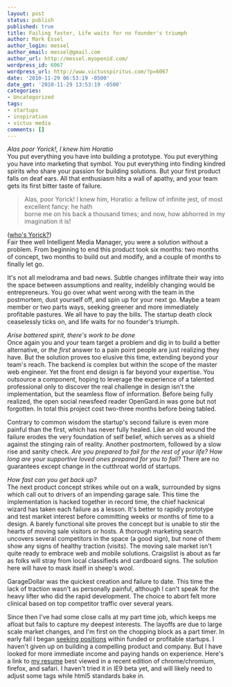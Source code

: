 ```yaml
---
layout: post
status: publish
published: true
title: Failing faster, Life waits for no founder's triumph
author: Mark Essel
author_login: messel
author_email: messel@gmail.com
author_url: http://messel.myopenid.com/
wordpress_id: 6067
wordpress_url: http://www.victusspiritus.com/?p=6067
date: '2010-11-29 06:53:19 -0500'
date_gmt: '2010-11-29 13:53:19 -0500'
categories:
- Uncategorized
tags:
- startups
- inspiration
- victus media
comments: []
---
```

<p><I>Alas poor Yorick!, I knew him Horatio</i><br />
You put everything you have into building a prototype. You put everything you have into marketing that symbol. You put everything into finding kindred spirits who share your passion for building solutions. But your first product falls on deaf ears. All that enthusiasm hits a wall of apathy, and your team gets its first bitter taste of failure. </p>
<blockquote><p>
Alas, poor Yorick! I knew him, Horatio: a fellow of infinite jest, of most excellent fancy: he hath<br />
borne me on his back a thousand times; and now, how abhorred in my imagination it is!
</p></blockquote>
<p> (<a href="http://en.m.wikipedia.org/wiki/Yorick?wasRedirected=true">who's Yorick?</a>)<br />
Fair thee well Intelligent Media Manager, you were a solution without a problem. From beginning to end this product took six months: two months of concept, two months to build out and modify, and a couple of months to finally let go. </p>
<p>It's not all melodrama and bad news. Subtle changes infiltrate their way into the space between assumptions and reality, indelibly changing would be entrepreneurs. You go over what went wrong with the team in the postmortem, dust yourself off, and spin up for your next go. Maybe a team member or two parts ways, seeking greener and more immediately profitable pastures. We all have to pay the bills. The startup death clock ceaselessly ticks on, and life waits for no founder's triumph.</p>
<p><I>Arise battered spirit, there's work to be done</I><br />
Once again you and your team target a problem and dig in to build a better alternative, or <I>the first</I> answer to a pain point people are just realizing they have. But the solution proves too elusive this time, extending beyond your team's reach. The backend is complex but within the scope of the master web engineer. Yet the front end design is far beyond your expertise. You outsource a component, hoping to leverage the experience of a talented professional only to discover the real challenge in design isn't the implementation, but the seamless flow of information. Before being fully realized, the open social newsfeed reader OpenGard.in was gone but not forgotten. In total this project cost two-three months before being tabled.</p>
<p>Contrary to common wisdom the startup's second failure is even more painful than the first, which has never fully healed. Like an old wound the failure erodes the very foundation of self belief, which serves as a shield against the stinging rain of reality. Another postmortem, followed by a slow rise and sanity check. <I>Are you prepared to fail for the rest of your life? How long are your supportive loved ones prepared for you to fail?</I> There are no guarantees except change in the cutthroat world of startups.</p>
<p><i>How fast can you get back up?</I><br />
The next product concept strikes while out on a walk, surrounded by signs which call out to drivers of an impending garage sale. This time the implementation is hacked together in record time, the chief hacknical wizard has taken each failure as a lesson. It's better to rapidly prototype and test market interest before committing weeks or months of time to a design. A barely functional site proves the concept but is unable to stir the hearts of moving sale visitors or hosts. A thorough marketing search uncovers several competitors in the space (a good sign), but none of them show any signs of healthy traction (visits). The moving sale market isn't quite ready to embrace web and mobile solutions. Craigslist is about as far as folks will stray from local classifieds and cardboard signs. The solution here will have to mask itself in sheep's wool. </p>
<p>GarageDollar was the quickest creation and failure to date. This time the lack of traction wasn't as personally painful, although I can't speak for the heavy lifter who did the rapid development. The choice to abort felt more clinical based on top competitor traffic over several years.</p>
<p>Since then I've had some close calls at my part time job, which keeps me afloat but fails to capture my deepest interests. The layoffs are due to large scale market changes, and I'm first on the chopping block as a part timer. In early fall I began <a href="http://victusfate.github.io/victusspiritus/uncategorized/2010/09/13/if-you-cant-beat-them-join-them/">seeking positions</a> within funded or profitable startups. I haven't given up on building a compelling product and company. But I have looked for more immediate income and paying hands on experience. Here's a link to <a href="http://www.victusspiritus.com/resume/marks_resume.html">my resume</a> best viewed in a recent edition of chrome/chromium, firefox, and safari. I haven't tried it in IE9 beta yet, and will likely need to adjust some tags while html5 standards bake in.</p>
